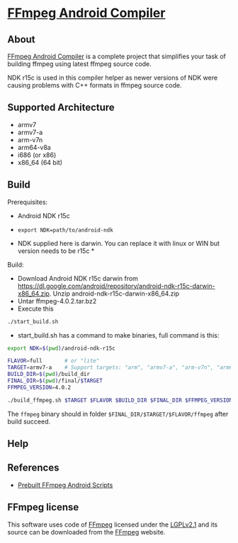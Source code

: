 [FFmpeg Android Compiler](https://github.com/ervikaspec/ffmpeg_android_compiler/)
==============

## About
[FFmpeg Android Compiler](https://github.com/ervikaspec/ffmpeg_android_compiler/) is a complete project that simplifies your task of building ffmpeg using latest ffmpeg source code.

NDK r15c is used in this compiler helper as newer versions of NDK were causing problems with C++ formats in ffmpeg source code.

## Supported Architecture
* armv7
* armv7-a
* arm-v7n
* arm64-v8a
* i686 (or x86)
* x86_64 (64 bit)



## Build  

Prerequisites:
  * Android NDK r15c
  * `export NDK=path/to/android-ndk`

* NDK supplied here is darwin. You can replace it with linux or WIN but version needs to be r15c *

Build:
  * Download Android NDK r15c darwin from https://dl.google.com/android/repository/android-ndk-r15c-darwin-x86_64.zip. Unzip android-ndk-r15c-darwin-x86_64.zip
  * Untar ffmpeg-4.0.2.tar.bz2
  * Execute this

```bash
./start_build.sh
```

  * start_build.sh has a command to make binaries, full command is this:

```bash
export NDK=$(pwd)/android-ndk-r15c

FLAVOR=full       # or "lite"
TARGET=armv7-a    # Support targets: "arm", "armv7-a", "arm-v7n", "arm64-v8a", "i686", "x86_64"
BUILD_DIR=$(pwd)/build_dir
FINAL_DIR=$(pwd)/final/$TARGET
FFMPEG_VERSION=4.0.2

./build_ffmpeg.sh $TARGET $FLAVOR $BUILD_DIR $FINAL_DIR $FFMPEG_VERSION
```

The `ffmpeg` binary should in folder `$FINAL_DIR/$TARGET/$FLAVOR/ffmpeg` after build succeed.


## Help


## References
  - [Prebuilt FFmpeg Android Scripts](https://github.com/Khang-NT/ffmpeg-binary-android)


## FFmpeg license
This software uses code of <a href="http://ffmpeg.org">FFmpeg</a> licensed under the <a href="http://www.gnu.org/licenses/old-licenses/lgpl-2.1.html">LGPLv2.1</a> and its source can be downloaded from the <a href="http://ffmpeg.org">FFmpeg</a> website.

